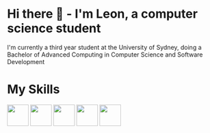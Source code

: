 # Hi there 👋 - I'm Leon, a computer science student
I'm currently a third year student at the University of Sydney, doing a Bachelor of Advanced Computing in Computer Science and Software Development

# My Skills
<p align="left">
  <img style="width:50px;height:50pxpx;" src="https://cdn.jsdelivr.net/gh/devicons/devicon@latest/icons/python/python-original-wordmark.svg"/>
  <img style="width:50px;height:50pxpx;" src="https://cdn.jsdelivr.net/gh/devicons/devicon@latest/icons/java/java-original-wordmark.svg"/>
  <img style="width:50px;height:50pxpx;" src="https://cdn.jsdelivr.net/gh/devicons/devicon@latest/icons/c/c-original.svg"/>
  <img style="width:50px;height:50pxpx;" src="https://cdn.jsdelivr.net/gh/devicons/devicon@latest/icons/azuresqldatabase/azuresqldatabase-original.svg"/>
  <img style="width:50px;height:50pxpx;" src="https://en.m.wikipedia.org/wiki/File:React-icon.svg"/>
</p>
<!--
**Leeonleee/Leeonleee** is a ✨ _special_ ✨ repository because its `README.md` (this file) appears on your GitHub profile.

Here are some ideas to get you started:

- 🔭 I’m currently working on ...
- 🌱 I’m currently learning ...
- 👯 I’m looking to collaborate on ...
- 🤔 I’m looking for help with ...
- 💬 Ask me about ...
- 📫 How to reach me: ...
- 😄 Pronouns: ...
- ⚡ Fun fact: ...
-->
